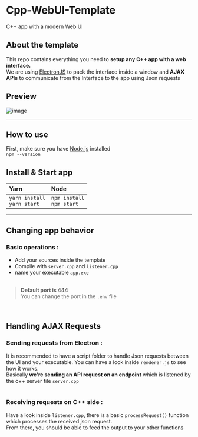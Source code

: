 # Cpp-WebUI-Template
C++ app with a modern Web UI

## About the template
This repo contains everything you need to **setup any C++ app with a web interface.** <br/>
We are using <a href="https://www.electronjs.org/fr/">ElectronJS</a> to pack the interface inside a window and **AJAX APIs** to communicate from the Interface to the app using Json requests

## Preview
![image](https://github.com/Ena-Shepherd/Cpp-WebUI-Template/assets/62568994/8618d4da-56cc-4e73-960b-05727fc0d625)

***

## How to use
First, make sure you have <a href="https://nodejs.org/en">Node.js</a> installed <br/>
`npm --version` <br/>
## Install & Start app
| Yarn | Node |
| :---  | :---  |
|`yarn install` <br/> `yarn start `| `npm install` <br/> `npm start` |

***

## Changing app behavior
### Basic operations :
 - Add your sources inside the template
 - Compile with `server.cpp` and `listener.cpp`
 - name your executable `app.exe` <br/><br/>
 
> **Default port is 444** <br/>
> You can change the port in the `.env` file <br/>
<br/>

## Handling AJAX Requests
### Sending requests from Electron :
It is recommended to have a script folder to handle Json requests between the UI and your executable.
You can have a look inside `renderer.js` to see how it works. <br/>
Basically **we're sending an API request on an endpoint** which is listened by the c++ server file `server.cpp` <br/><br/>
### Receiving requests on C++ side :
Have a look inside `listener.cpp`, there is a basic `processRequest()` function which processes the received json request. <br/>
From there, you should be able to feed the output to your other functions
